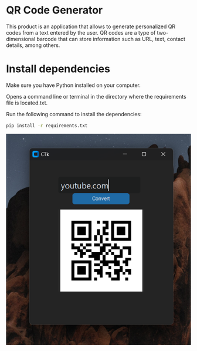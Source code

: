 # QR Code Generator

This product is an application that allows to generate personalized QR codes from a text entered by the user. QR codes are a type of two-dimensional barcode that can store information such as URL, text, contact details, among others.

# Install dependencies

Make sure you have Python installed on your computer.

Opens a command line or terminal in the directory where the requirements file is located.txt.

Run the following command to install the dependencies:

```bash
pip install -r requirements.txt
```

![QR UI](screenshot/qr_ui.png)